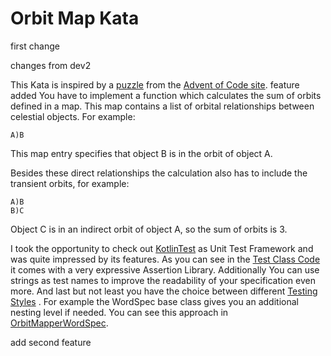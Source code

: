 # Orbit Map Kata
 first change

changes from dev2

This Kata is inspired by a [puzzle](https://adventofcode.com/2019/day/6) from the [Advent of Code site](https://adventofcode.com/).
feature added
You have to implement a function which calculates the sum of orbits defined in a map. This map contains a list of orbital relationships between celestial objects. For example:
```$xslt
A)B
```
This map entry specifies that object B is in the orbit of object A.

Besides these direct relationships the calculation also has to include the transient orbits, for example:
```$xslt
A)B
B)C
```
Object C is in an indirect orbit of object A, so the sum of orbits is 3.

I took the opportunity to check out [KotlinTest](https://github.com/kotlintest/kotlintest) as Unit Test Framework and was quite impressed by its features. As you can see in the [Test Class Code](src/test/kotlin/de/agiledojo/orbitmap/OrbitMapperTest.kt) it comes with a very expressive Assertion Library. Additionally You can use strings as test names to improve the readability of your specification even more. And last but not least you have the choice  between different [Testing Styles](https://github.com/kotlintest/kotlintest/blob/master/doc/styles.md)   . For example the WordSpec base class gives you an additional nesting level if needed. You can see this approach in [OrbitMapperWordSpec](src/test/kotlin/de/agiledojo/orbitmap/OrbitMappperWordSpec.kt).

add second feature
